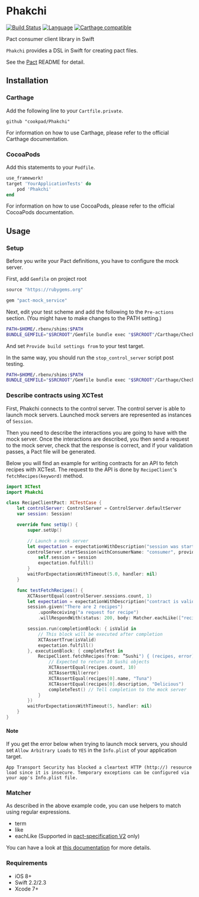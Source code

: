 # Phakchi

[![Build Status](https://travis-ci.org/cookpad/Phakchi.svg?branch=master)](https://travis-ci.org/cookpad/Phakchi)
[![Language](https://img.shields.io/badge/language-Swift%202.2%7C2.3-orange.svg)](https://swift.org)
[![Carthage compatible](https://img.shields.io/badge/Carthage-compatible-4BC51D.svg?style=flat)](https://github.com/Carthage/Carthage) 

Pact consumer client library in Swift

`Phakchi` provides a DSL in Swift for creating pact files.

See the [Pact](https://github.com/realestate-com-au/pact) README for detail.

## Installation

### Carthage

Add the following line to your `Cartfile.private`.

```
github "cookpad/Phakchi"
```

For information on how to use Carthage, please refer to the official Carthage documentation.

### CocoaPods

Add this statements to your `Podfile`.

```ruby
use_framework!
target 'YourApplicationTests' do
    pod 'Phakchi'
end
```

For information on how to use CocoaPods, please refer to the official CocoaPods documentation.

## Usage

### Setup

Before you write your Pact definitions, you have to configure the mock server.

First, add `Gemfile` on project root

```ruby
source "https://rubygems.org"

gem "pact-mock_service"
```

Next, edit your test scheme and add the following to the `Pre-actions` section. (You might have to make changes to the PATH setting.)

```sh
PATH=$HOME/.rbenv/shims:$PATH
BUNDLE_GEMFILE="$SRCROOT"/Gemfile bundle exec "$SRCROOT"/Carthage/Checkouts/Phakchi/scripts/start_control_server.sh
```

And set `Provide build settings from` to your test target.

In the same way, you should run the `stop_control_server` script post testing.

```sh
PATH=$HOME/.rbenv/shims:$PATH
BUNDLE_GEMFILE="$SRCROOT"/Gemfile bundle exec "$SRCROOT"/Carthage/Checkouts/Phakchi/scripts/stop_control_server.sh
```

### Describe contracts using XCTest

First, Phakchi connects to the control server.
The control server is able to launch mock servers.
Launched mock servers are represented as instances of `Session`.

Then you need to describe the interactions you are going to have with the mock server.
Once the interactions are described, you then send a request to the mock server, check that the response is correct, and if your validation passes, a Pact file will be generated.

Below you will find an example for writing contracts for an API to fetch recipes with XCTest.
The request to the API is done by `RecipeClient`'s `fetchRecipes(keyword)` method.

```swift
import XCTest
import Phakchi

class RecipeClientPact: XCTestCase {
    let controlServer: ControlServer = ControlServer.defaultServer
    var session: Session!

    override func setUp() {
        super.setUp()

        // Launch a mock server
        let expectation = expectationWithDescription("session was started")
        controlServer.startSession(withConsumerName: "consumer", providerName: "provider") { session in
            self.session = session
            expectation.fulfill()
        }
        waitForExpectationsWithTimeout(5.0, handler: nil)
    }

    func testFetchRecipes() {
        XCTAssertEqual(controlServer.sessions.count, 1)
        let expectation = expectationWithDescription("contract is valid")
        session.given("There are 2 recipes")
            .uponReceiving("a request for recipe")
            .willRespondWith(status: 200, body: Matcher.eachLike(["recipes": ["name": "Tuna", "description": "Delicious"]], min: 10))

        session.run(completionBlock: { isValid in
            // This block will be executed after completion
            XCTAssertTrue(isValid)
            expectation.fulfill()
        }, executionBlock: { completeTest in
            RecipeClient.fetchRecipes(from: ”Sushi") { (recipes, error) in
                // Expected to return 10 Sushi objects
                XCTAssertEqual(recipes.count, 10)
                XCTAssertNil(error)
                XCTAssertEqual(recipes[0].name, "Tuna")
                XCTAssertEqual(recipes[0].description, "Delicious")
                completeTest() // Tell completion to the mock server
            }
        })
        waitForExpectationsWithTimeout(5, handler: nil)
    }
}
```

#### Note

If you get the error below when trying to launch mock servers, you should set `Allow Arbitrary Loads` to `YES` in the `Info.plist` of your application target.

```
App Transport Security has blocked a cleartext HTTP (http://) resource load since it is insecure. Temporary exceptions can be configured via your app's Info.plist file.
```

### Matcher

As described in the above example code, you can use helpers to match using regular expressions.

- term
- like
- eachLike (Supported in [pact-specification V2](https://github.com/realestate-com-au/pact/wiki/v2-flexible-matching) only)

You can have a look at [this documentation](https://github.com/realestate-com-au/pact/wiki/Regular-expressions-and-type-matching-with-Pact) for more details.

### Requirements

- iOS 8+
- Swift 2.2/2.3
- Xcode 7+

